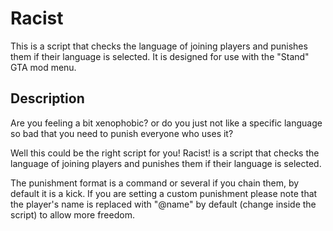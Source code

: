# Racist
This is a script that checks the language of joining players and punishes them if their language is selected. It is designed for use with the "Stand" GTA mod menu.

## Description
Are you feeling a bit xenophobic? or do you just not like a specific language so bad that you need to punish everyone who uses it?

Well this could be the right script for you! Racist! is a script that checks the language of joining players and punishes them if their language is selected.

The punishment format is a command or several if you chain them, by default it is a kick. If you are setting a custom punishment please note that the player's name is replaced with "@name" by default (change inside the script) to allow more freedom.
